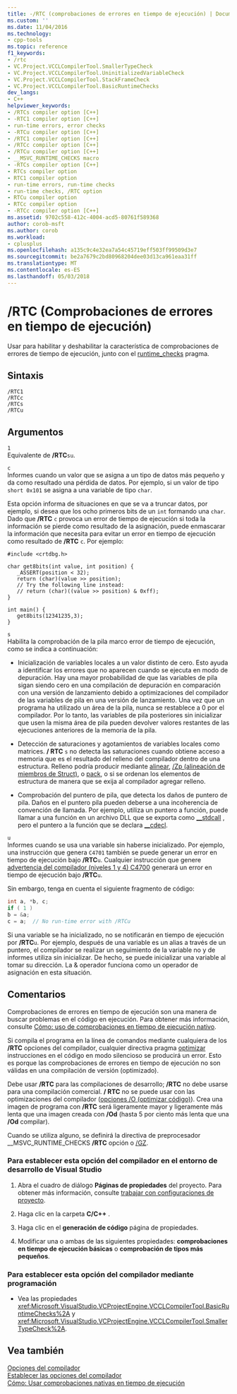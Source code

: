 ```yaml
---
title: -/RTC (comprobaciones de errores en tiempo de ejecución) | Documentos de Microsoft
ms.custom: ''
ms.date: 11/04/2016
ms.technology:
- cpp-tools
ms.topic: reference
f1_keywords:
- /rtc
- VC.Project.VCCLCompilerTool.SmallerTypeCheck
- VC.Project.VCCLCompilerTool.UninitializedVariableCheck
- VC.Project.VCCLCompilerTool.StackFrameCheck
- VC.Project.VCCLCompilerTool.BasicRuntimeChecks
dev_langs:
- C++
helpviewer_keywords:
- /RTCs compiler option [C++]
- -RTC1 compiler option [C++]
- run-time errors, error checks
- -RTCu compiler option [C++]
- /RTC1 compiler option [C++]
- /RTCc compiler option [C++]
- /RTCu compiler option [C++]
- __MSVC_RUNTIME_CHECKS macro
- -RTCs compiler option [C++]
- RTCs compiler option
- RTC1 compiler option
- run-time errors, run-time checks
- run-time checks, /RTC option
- RTCu compiler option
- RTCc compiler option
- -RTCc compiler option [C++]
ms.assetid: 9702c558-412c-4004-acd5-80761f589368
author: corob-msft
ms.author: corob
ms.workload:
- cplusplus
ms.openlocfilehash: a135c9c4e32ea7a54c45719eff503ff99509d3e7
ms.sourcegitcommit: be2a7679c2bd80968204dee03d13ca961eaa31ff
ms.translationtype: MT
ms.contentlocale: es-ES
ms.lasthandoff: 05/03/2018
---
```

# <a name="rtc-run-time-error-checks"></a>/RTC (Comprobaciones de errores en tiempo de ejecución)
Usar para habilitar y deshabilitar la característica de comprobaciones de errores de tiempo de ejecución, junto con el [runtime_checks](../../preprocessor/runtime-checks.md) pragma.  
  
## <a name="syntax"></a>Sintaxis  
  
```  
/RTC1  
/RTCc  
/RTCs  
/RTCu  
```  
  
## <a name="arguments"></a>Argumentos  
 `1`  
 Equivalente de **/RTC**`su`.  
  
 `c`  
 Informes cuando un valor que se asigna a un tipo de datos más pequeño y da como resultado una pérdida de datos. Por ejemplo, si un valor de tipo `short 0x101` se asigna a una variable de tipo `char`.  
  
 Esta opción informa de situaciones en que se va a truncar datos, por ejemplo, si desea que los ocho primeros bits de un `int` formando una `char`. Dado que **/RTC** `c` provoca un error de tiempo de ejecución si toda la información se pierde como resultado de la asignación, puede enmascarar la información que necesita para evitar un error en tiempo de ejecución como resultado de **/RTC** `c`. Por ejemplo:  
  
```  
#include <crtdbg.h>  
  
char get8bits(int value, int position) {  
   _ASSERT(position < 32);  
   return (char)(value >> position);  
   // Try the following line instead:  
   // return (char)((value >> position) & 0xff);  
}  
  
int main() {  
   get8bits(12341235,3);  
}  
```  
  
 `s`  
 Habilita la comprobación de la pila marco error de tiempo de ejecución, como se indica a continuación:  
  
-   Inicialización de variables locales a un valor distinto de cero. Esto ayuda a identificar los errores que no aparecen cuando se ejecuta en modo de depuración. Hay una mayor probabilidad de que las variables de pila sigan siendo cero en una compilación de depuración en comparación con una versión de lanzamiento debido a optimizaciones del compilador de las variables de pila en una versión de lanzamiento. Una vez que un programa ha utilizado un área de la pila, nunca se restablece a 0 por el compilador. Por lo tanto, las variables de pila posteriores sin inicializar que usen la misma área de pila pueden devolver valores restantes de las ejecuciones anteriores de la memoria de la pila.  
  
-   Detección de saturaciones y agotamientos de variables locales como matrices. **/ RTC** `s` no detecta las saturaciones cuando obtiene acceso a memoria que es el resultado del relleno del compilador dentro de una estructura. Relleno podría producir mediante [alinear](../../cpp/align-cpp.md), [/Zp (alineación de miembros de Struct)](../../build/reference/zp-struct-member-alignment.md), o [pack](../../preprocessor/pack.md), o si se ordenan los elementos de estructura de manera que se exija al compilador agregar relleno.  
  
-   Comprobación del puntero de pila, que detecta los daños de puntero de pila. Daños en el puntero pila pueden deberse a una incoherencia de convención de llamada. Por ejemplo, utiliza un puntero a función, puede llamar a una función en un archivo DLL que se exporta como [__stdcall](../../cpp/stdcall.md) , pero el puntero a la función que se declara [__cdecl](../../cpp/cdecl.md).  
  
 `u`  
 Informes cuando se usa una variable sin haberse inicializado. Por ejemplo, una instrucción que genera `C4701` también se puede generar un error en tiempo de ejecución bajo **/RTC**`u`. Cualquier instrucción que genere [advertencia del compilador (niveles 1 y 4) C4700](../../error-messages/compiler-warnings/compiler-warning-level-1-and-level-4-c4700.md) generará un error en tiempo de ejecución bajo **/RTC**`u`.  
  
 Sin embargo, tenga en cuenta el siguiente fragmento de código:  
  
```cpp  
int a, *b, c;  
if ( 1 )  
b = &a;  
c = a;  // No run-time error with /RTCu  
```  
  
 Si una variable se ha inicializado, no se notificarán en tiempo de ejecución por **/RTC**`u`. Por ejemplo, después de una variable es un alias a través de un puntero, el compilador se realizar un seguimiento de la variable no y de informes utiliza sin inicializar. De hecho, se puede inicializar una variable al tomar su dirección. La & operador funciona como un operador de asignación en esta situación.  
  
## <a name="remarks"></a>Comentarios  
 Comprobaciones de errores en tiempo de ejecución son una manera de buscar problemas en el código en ejecución. Para obtener más información, consulte [Cómo: uso de comprobaciones en tiempo de ejecución nativo](/visualstudio/debugger/how-to-use-native-run-time-checks).  
  
 Si compila el programa en la línea de comandos mediante cualquiera de los **/RTC** opciones del compilador, cualquier directiva pragma [optimizar](../../preprocessor/optimize.md) instrucciones en el código en modo silencioso se producirá un error. Esto es porque las comprobaciones de errores en tiempo de ejecución no son válidas en una compilación de versión (optimizado).  
  
 Debe usar **/RTC** para las compilaciones de desarrollo; **/RTC** no debe usarse para una compilación comercial. **/ RTC** no se puede usar con las optimizaciones del compilador ([opciones /O (optimizar código)](../../build/reference/o-options-optimize-code.md)). Crea una imagen de programa con **/RTC** será ligeramente mayor y ligeramente más lenta que una imagen creada con **/Od** (hasta 5 por ciento más lenta que una **/Od** compilar).  
  
 Cuando se utiliza alguno, se definirá la directiva de preprocesador __MSVC_RUNTIME_CHECKS **/RTC** opción o [/GZ](../../build/reference/gz-enable-stack-frame-run-time-error-checking.md).  
  
### <a name="to-set-this-compiler-option-in-the-visual-studio-development-environment"></a>Para establecer esta opción del compilador en el entorno de desarrollo de Visual Studio  
  
1.  Abra el cuadro de diálogo **Páginas de propiedades** del proyecto. Para obtener más información, consulte [trabajar con configuraciones de proyecto](../../ide/working-with-project-properties.md).  
  
2.  Haga clic en la carpeta **C/C++** .  
  
3.  Haga clic en el **generación de código** página de propiedades.  
  
4.  Modificar una o ambas de las siguientes propiedades: **comprobaciones en tiempo de ejecución básicas** o **comprobación de tipos más pequeños**.  
  
### <a name="to-set-this-compiler-option-programmatically"></a>Para establecer esta opción del compilador mediante programación  
  
-   Vea las propiedades <xref:Microsoft.VisualStudio.VCProjectEngine.VCCLCompilerTool.BasicRuntimeChecks%2A> y <xref:Microsoft.VisualStudio.VCProjectEngine.VCCLCompilerTool.SmallerTypeCheck%2A>.  
  
## <a name="see-also"></a>Vea también  
 [Opciones del compilador](../../build/reference/compiler-options.md)   
 [Establecer las opciones del compilador](../../build/reference/setting-compiler-options.md)   
 [Cómo: Usar comprobaciones nativas en tiempo de ejecución](/visualstudio/debugger/how-to-use-native-run-time-checks)